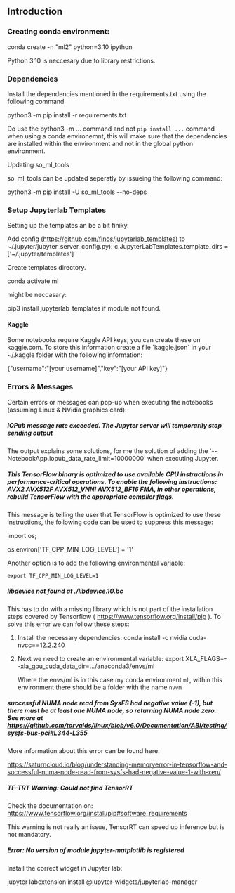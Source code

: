 
## Introduction


### Creating conda environment:

conda create -n "ml2" python=3.10 ipython

Python 3.10 is neccesary due to library restrictions.

### Dependencies

Install the dependencies mentioned in the requirements.txt using the following command

python3 -m pip install -r requirements.txt

Do use the python3 -m ... command and not `pip install ...` command when using a conda environemnt, this will make sure that the dependencies are installed within the environment and not in the global python environment.

Updating so_ml_tools

so_ml_tools can be updated seperatly by issueing the following command:

python3 -m pip install -U so_ml_tools --no-deps


### Setup Jupyterlab Templates

Setting up the templates an be a bit finiky.

Add config (https://github.com/finos/jupyterlab_templates) to ~/.jupyter/jupyter_server_config.py):
c.JupyterLabTemplates.template_dirs = ['~/.jupyter/templates']

Create templates directory.

conda activate ml

might be neccasary:

pip3 install jupyterlab_templates if module not found.



#### Kaggle

Some notebooks require Kaggle API keys, you can create these on kaggle.com. To store this information create a file ´kaggle.json´ in your ~/.kaggle folder with the following information:

{"username":"[your username]","key":"[your API key]"}

### Errors & Messages

Certain errors or messages can pop-up when executing the notebooks (assuming Linux & NVidia graphics card):

##### IOPub message rate exceeded. The Jupyter server will temporarily stop sending output

The output explains some solutions, for me the solution of adding the '--NotebookApp.iopub_data_rate_limit=10000000' when executing Jupyter.

##### This TensorFlow binary is optimized to use available CPU instructions in performance-critical operations. To enable the following instructions: AVX2 AVX512F AVX512_VNNI AVX512_BF16 FMA, in other operations, rebuild TensorFlow with the appropriate compiler flags.

This message is telling the user that TensorFlow is optimized to use these instructions, the following code can be used to suppress this message:

  import os; 

  os.environ['TF_CPP_MIN_LOG_LEVEL'] = '1'

Another option is to add the following environmental variable:

    export TF_CPP_MIN_LOG_LEVEL=1

##### libdevice not found at ./libdevice.10.bc

This has to do with a missing library which is not part of the installation steps covered by Tensorflow ( https://www.tensorflow.org/install/pip ). To solve this error we can follow these steps:

1) Install the necessary dependencies:
   conda install -c nvidia cuda-nvcc==12.2.240

2) Next we need to create an environmental variable:
   export XLA_FLAGS=--xla_gpu_cuda_data_dir=.../anaconda3/envs/ml

   Where the envs/ml is in this case my conda environment `ml`, within this environment there should be a folder with the name `nvvm`
   
##### successful NUMA node read from SysFS had negative value (-1), but there must be at least one NUMA node, so returning NUMA node zero. See more at https://github.com/torvalds/linux/blob/v6.0/Documentation/ABI/testing/sysfs-bus-pci#L344-L355

More information about this error can be found here:

https://saturncloud.io/blog/understanding-memoryerror-in-tensorflow-and-successful-numa-node-read-from-sysfs-had-negative-value-1-with-xen/

##### TF-TRT Warning: Could not find TensorRT

Check the documentation on: https://www.tensorflow.org/install/pip#software_requirements

This warning is not really an issue, TensorRT can speed up inference but is not mandatory.

##### Error: No version of module jupyter-matplotlib is registered

Install the correct widget in Jupyter lab:

jupyter labextension install @jupyter-widgets/jupyterlab-manager
